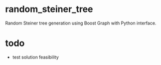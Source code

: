 # random_steiner_tree
Random Steiner tree generation using Boost Graph with Python interface.


# todo

- test solution feasibility
